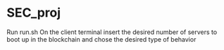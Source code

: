 # SEC_proj
Run run.sh
On the client terminal insert the desired number of servers to boot up in the blockchain and chose the desired type of behavior

